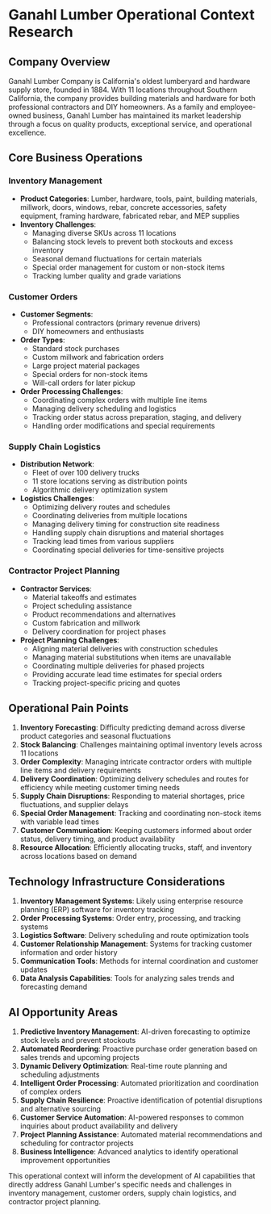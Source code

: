 # Ganahl Lumber Operational Context Research

## Company Overview
Ganahl Lumber Company is California's oldest lumberyard and hardware supply store, founded in 1884. With 11 locations throughout Southern California, the company provides building materials and hardware for both professional contractors and DIY homeowners. As a family and employee-owned business, Ganahl Lumber has maintained its market leadership through a focus on quality products, exceptional service, and operational excellence.

## Core Business Operations

### Inventory Management
- **Product Categories**: Lumber, hardware, tools, paint, building materials, millwork, doors, windows, rebar, concrete accessories, safety equipment, framing hardware, fabricated rebar, and MEP supplies
- **Inventory Challenges**: 
  - Managing diverse SKUs across 11 locations
  - Balancing stock levels to prevent both stockouts and excess inventory
  - Seasonal demand fluctuations for certain materials
  - Special order management for custom or non-stock items
  - Tracking lumber quality and grade variations

### Customer Orders
- **Customer Segments**:
  - Professional contractors (primary revenue drivers)
  - DIY homeowners and enthusiasts
- **Order Types**:
  - Standard stock purchases
  - Custom millwork and fabrication orders
  - Large project material packages
  - Special orders for non-stock items
  - Will-call orders for later pickup
- **Order Processing Challenges**:
  - Coordinating complex orders with multiple line items
  - Managing delivery scheduling and logistics
  - Tracking order status across preparation, staging, and delivery
  - Handling order modifications and special requirements

### Supply Chain Logistics
- **Distribution Network**:
  - Fleet of over 100 delivery trucks
  - 11 store locations serving as distribution points
  - Algorithmic delivery optimization system
- **Logistics Challenges**:
  - Optimizing delivery routes and schedules
  - Coordinating deliveries from multiple locations
  - Managing delivery timing for construction site readiness
  - Handling supply chain disruptions and material shortages
  - Tracking lead times from various suppliers
  - Coordinating special deliveries for time-sensitive projects

### Contractor Project Planning
- **Contractor Services**:
  - Material takeoffs and estimates
  - Project scheduling assistance
  - Product recommendations and alternatives
  - Custom fabrication and millwork
  - Delivery coordination for project phases
- **Project Planning Challenges**:
  - Aligning material deliveries with construction schedules
  - Managing material substitutions when items are unavailable
  - Coordinating multiple deliveries for phased projects
  - Providing accurate lead time estimates for special orders
  - Tracking project-specific pricing and quotes

## Operational Pain Points

1. **Inventory Forecasting**: Difficulty predicting demand across diverse product categories and seasonal fluctuations
2. **Stock Balancing**: Challenges maintaining optimal inventory levels across 11 locations
3. **Order Complexity**: Managing intricate contractor orders with multiple line items and delivery requirements
4. **Delivery Coordination**: Optimizing delivery schedules and routes for efficiency while meeting customer timing needs
5. **Supply Chain Disruptions**: Responding to material shortages, price fluctuations, and supplier delays
6. **Special Order Management**: Tracking and coordinating non-stock items with variable lead times
7. **Customer Communication**: Keeping customers informed about order status, delivery timing, and product availability
8. **Resource Allocation**: Efficiently allocating trucks, staff, and inventory across locations based on demand

## Technology Infrastructure Considerations

1. **Inventory Management Systems**: Likely using enterprise resource planning (ERP) software for inventory tracking
2. **Order Processing Systems**: Order entry, processing, and tracking systems
3. **Logistics Software**: Delivery scheduling and route optimization tools
4. **Customer Relationship Management**: Systems for tracking customer information and order history
5. **Communication Tools**: Methods for internal coordination and customer updates
6. **Data Analysis Capabilities**: Tools for analyzing sales trends and forecasting demand

## AI Opportunity Areas

1. **Predictive Inventory Management**: AI-driven forecasting to optimize stock levels and prevent stockouts
2. **Automated Reordering**: Proactive purchase order generation based on sales trends and upcoming projects
3. **Dynamic Delivery Optimization**: Real-time route planning and scheduling adjustments
4. **Intelligent Order Processing**: Automated prioritization and coordination of complex orders
5. **Supply Chain Resilience**: Proactive identification of potential disruptions and alternative sourcing
6. **Customer Service Automation**: AI-powered responses to common inquiries about product availability and delivery
7. **Project Planning Assistance**: Automated material recommendations and scheduling for contractor projects
8. **Business Intelligence**: Advanced analytics to identify operational improvement opportunities

This operational context will inform the development of AI capabilities that directly address Ganahl Lumber's specific needs and challenges in inventory management, customer orders, supply chain logistics, and contractor project planning.
